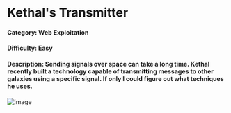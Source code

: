 # Kethal's Transmitter

#### Category: Web Exploitation

#### Difficulty: Easy

#### Description: Sending signals over space can take a long time.  Kethal recently built a technology capable of transmitting messages to other galaxies using a specific signal.  If only I could figure out what techniques he uses.

![image](https://github.com/user-attachments/assets/6c47c66e-d94e-4210-9181-d0e173553ad6)
